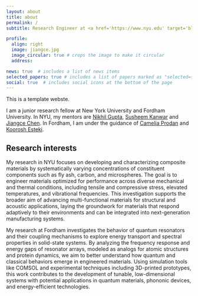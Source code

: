 ```yaml
---
layout: about
title: about
permalink: /
subtitle: Research Engineer at <a href='https://www.nyu.edu' target='blank'>New York University</a>, NY, USA.

profile:
  align: right
  image: jiangce.jpg
  image_circular: true # crops the image to make it circular
  address:

news: true  # includes a list of news items
selected_papers: true # includes a list of papers marked as "selected={true}"
social: true  # includes social icons at the bottom of the page
---
```

This is a template webste.

I am a junior research fellow at New York University and Fordham University. In NYU, my mentors are [Nikhil Gupta](https://engineering.nyu.edu/faculty/nikhil-gupta), [Susheem Kanwar](https://www.linkedin.com/in/susheem-kanwar/) and [Jiangce Chen](https://www.linkedin.com/in/jiangce-achez-chen-4852301a3/). In Fordham, I am under the guidance of [Camelia Prodan](https://www.linkedin.com/in/camelia-prodan-762b097a/) and [Koorosh Esteki](https://scholar.google.com/citations?user=eXIhPdQAAAAJ&hl=en).


Research interests
------
My research in NYU focuses on developing and characterizing composite materials by systematically varying concentrations of constituent components such as fly ash, carbon, and microspheres. The goal is to engineer materials optimized for performance across diverse mechanical and thermal conditions, including tensile and compressive stress, elevated temperatures, and vibrational frequencies. This investigation supports the broader aim of advancing multi-functional materials for structural and acoustic applications, laying the groundwork for materials that respond adaptively to their environments and can be integrated into next-generation manufacturing systems.

My research at Fordham investigates the behavior of quantum resonators and their coupling mechanisms to explore energy transport and spectral properties in solid-state systems. By analyzing the frequency response and energy gaps of resonator arrays, modeled as analogs for atomic structures and protein dynamics, we aim to better understand how quantum and classical behaviors emerge in engineered materials. Using simulation tools like COMSOL and experimental techniques including 3D-printed prototypes, this work contributes to the development of tunable, low-dimensional systems with potential applications in quantum materials, phononic devices, and energy-efficient technologies.

